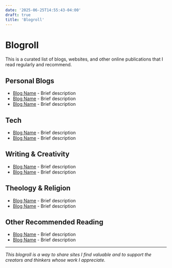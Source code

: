 ```yaml
---
date: '2025-06-25T14:55:43-04:00'
draft: true
title: 'Blogroll'
---
```


# Blogroll

This is a curated list of blogs, websites, and other online publications that I read regularly and recommend.

## Personal Blogs

- [Blog Name](https://example.com) - Brief description
- [Blog Name](https://example.com) - Brief description
- [Blog Name](https://example.com) - Brief description

## Tech

- [Blog Name](https://example.com) - Brief description
- [Blog Name](https://example.com) - Brief description

## Writing & Creativity

- [Blog Name](https://example.com) - Brief description
- [Blog Name](https://example.com) - Brief description

## Theology & Religion

- [Blog Name](https://example.com) - Brief description
- [Blog Name](https://example.com) - Brief description

## Other Recommended Reading

- [Blog Name](https://example.com) - Brief description
- [Blog Name](https://example.com) - Brief description

---

*This blogroll is a way to share sites I find valuable and to support the creators and thinkers whose work I appreciate.*
